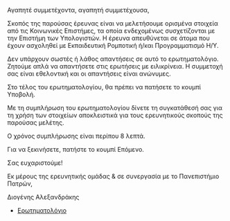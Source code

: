 Αγαπητέ συμμετέχοντα, αγαπητή συμμετέχουσα,

Σκοπός της παρούσας έρευνας είναι να μελετήσουμε ορισμένα στοιχεία από τις Κοινωνικές Επιστήμες, τα οποία ενδεχομένως συσχετίζονται με την Επιστήμη των Υπολογιστών. Η έρευνα απευθύνεται σε άτομα που έχουν ασχοληθεί με Εκπαιδευτική Ρομποτική ή/και Προγραμματισμό Η/Υ.

Δεν υπάρχουν σωστές ή λάθος απαντήσεις σε αυτό το ερωτηματολόγιο. Ζητούμε απλά να απαντήσετε στις ερωτήσεις με ειλικρίνεια. Η συμμετοχή σας είναι εθελοντική και οι απαντήσεις είναι ανώνυμες.

Στο τέλος του ερωτηματολογίου, θα πρέπει να πατήσετε το κουμπί Υποβολή.

Με τη συμπλήρωση του ερωτηματολογίου δίνετε τη συγκατάθεσή σας για τη χρήση των στοιχείων αποκλειστικά για τους ερευνητικούς σκοπούς της παρούσας μελέτης.

Ο χρόνος συμπλήρωσης είναι περίπου 8 λεπτά.

Για να ξεκινήσετε, πατήστε το κουμπί Επόμενο.



Σας ευχαριστούμε!


Εκ μέρους της ερευνητικής ομάδας & σε συνεργασία με το Πανεπιστήμιο Πατρών,

Διογένης Αλεξανδράκης


* [Ερωτηματολόγιο](https://forms.gle/QnRLqLwwm96DcKss5)
